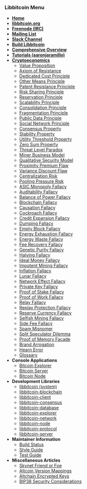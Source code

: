 ### Libbitcoin Menu
* **[Home](Home)**
* **[libbitcoin.org](https://libbitcoin.org)**
* **[Freenode (IRC)](https://webchat.freenode.net?channels=#libbitcoin)**
* **[Mailing List](https://mailinglists.dyne.org/cgi-bin/mailman/listinfo/libbitcoin)**
* **[Slack Channel](https://libbitcoin.slack.com/messages)**
* **[Build Libbitcoin](Build)**
* **[Comprehensive Overview](https://en.bitcoin.it/wiki/Libbitcoin)**
* **[Tutorials (aaronjaramillo)](http://aaronjaramillo.org/category/libbitcoindocs)**
* **[Cryptoeconomics](Cryptoeconomics)**
  * [Value Proposition](Value-Proposition)
  * [Axiom of Resistance](Axiom-of-Resistance)
  * [Dedicated Cost Principle](Dedicated-Cost-Principle)
  * [Other Means Principle](Other-Means-Principle)
  * [Patent Resistance Principle](Patent-Resistance-Principle)
  * [Risk Sharing Principle](Risk-Sharing-Principle)
  * [Reservation Principle](Reservation-Principle)
  * [Scalability Principle](Scalability-Principle)
  * [Consolidation Principle](Consolidation-Principle)
  * [Fragmentation Principle](Fragmentation-Principle)
  * [Public Data Principle](Public-Data-Principle)
  * [Social Network Principle](Social-Network-Principle)
  * [Consensus Property](Consensus-Property)
  * [Stability Property](Stability-Property)
  * [Utility Threshold Property](Utility-Threshold-Property)
  * [Zero Sum Property](Zero-Sum-Property)
  * [Threat Level Paradox](Threat-Level-Paradox)
  * [Miner Business Model](Miner-Business-Model)
  * [Qualitative Security Model](Qualitative-Security-Model)
  * [Proximity Premium Flaw](Proximity-Premium-Flaw)
  * [Variance Discount Flaw](Variance-Discount-Flaw)
  * [Centralization Risk](Centralization-Risk)
  * [Pooling Pressure Risk](Pooling-Pressure-Risk)
  * [ASIC Monopoly Fallacy](ASIC-Monopoly-Fallacy)
  * [Auditability Fallacy](Auditability-Fallacy)
  * [Balance of Power Fallacy](Balance-of-Power-Fallacy)
  * [Blockchain Fallacy](Blockchain-Fallacy)
  * [Causation Fallacy](Causation-Fallacy)
  * [Cockroach Fallacy](Cockroach-Fallacy)
  * [Credit Expansion Fallacy](Credit-Expansion-Fallacy)
  * [Dumping Fallacy](Dumping-Fallacy)
  * [Empty Block Fallacy](Empty-Block-Fallacy)
  * [Energy Exhaustion Fallacy](Energy-Exhaustion-Fallacy)
  * [Energy Waste Fallacy](Energy-Waste-Fallacy)
  * [Fee Recovery Fallacy](Fee-Recovery-Fallacy)
  * [Genetic Purity Fallacy](Genetic-Purity-Fallacy)
  * [Halving Fallacy](Halving-Fallacy)
  * [Ideal Money Fallacy](Ideal-Money-Fallacy)
  * [Impotent Mining Fallacy](Impotent-Mining-Fallacy)
  * [Inflation Fallacy](Inflation-Fallacy)
  * [Lunar Fallacy](Lunar-Fallacy)
  * [Network Effect Fallacy](Network-Effect-Fallacy)
  * [Private Key Fallacy](Private-Key-Fallacy)
  * [Proof of Stake Fallacy](Proof-of-Stake-Fallacy)
  * [Proof of Work Fallacy](Proof-of-Work-Fallacy)
  * [Relay Fallacy](Relay-Fallacy)
  * [Replay Protection Fallacy](Replay-Protection-Fallacy)
  * [Reserve Currency Fallacy](Reserve-Currency-Fallacy)
  * [Selfish Mining Fallacy](Selfish-Mining-Fallacy)
  * [Side Fee Fallacy](Side-Fee-Fallacy)
  * [Spam Misnomer](Spam-Misnomer)
  * [Split Speculator Dilemma](Split-Speculator-Dilemma)
  * [Proof of Memory Facade](Proof-of-Memory-Facade)
  * [Brand Arrogation](Brand-Arrogation)
  * [Hearn Error](Hearn-Error)
  * [Glossary](Glossary)
* **Console Applications**
  * [Bitcoin Explorer](https://github.com/libbitcoin/libbitcoin-explorer/wiki)
  * [Bitcoin Server](https://github.com/libbitcoin/libbitcoin-server/wiki)
  * [Bitcoin Node](https://github.com/libbitcoin/libbitcoin-node/wiki)
* **Development Libraries**
  * [libbitcoin (system)](https://github.com/libbitcoin/libbitcoin/blob/master/README.md)
  * [libbitcoin-blockchain](https://github.com/libbitcoin/libbitcoin-blockchain/blob/master/README.md)
  * [libbitcoin-client](https://github.com/libbitcoin/libbitcoin-client/blob/master/README.md)
  * [libbitcoin-consensus](https://github.com/libbitcoin/libbitcoin-consensus/blob/master/README.md)
  * [libbitcoin-database](https://github.com/libbitcoin/libbitcoin-database/blob/master/README.md)
  * [libbitcoin-explorer](https://github.com/libbitcoin/libbitcoin-explorer/blob/master/README.md)
  * [libbitcoin-network](https://github.com/libbitcoin/libbitcoin-network/blob/master/README.md)
  * [libbitcoin-node](https://github.com/libbitcoin/libbitcoin-node/blob/master/README.md)
  * [libbitcoin-protocol](https://github.com/libbitcoin/libbitcoin-protocol/blob/master/README.md)
  * [libbitcoin-server](https://github.com/libbitcoin/libbitcoin-server/blob/master/README.md)
* **Maintainer Information**
  * [Build Status](https://github.com/libbitcoin/libbitcoin-build/blob/master/README.md)
  * [Style Guide](Style-Guide)
  * [Test Guide](Test-Guide)
* **Miscellaneous Articles**
  * [Skynet Friend or Foe](Skynet-Friend-or-Foe)
  * [Altcoin Version Mappings](Altcoin-Version-Mappings)
  * [Altchain Encrypted Keys](Altchain-Encrypted-Private-Keys)
  * [BIP38 Security Considerations](BIP38-Security-Considerations)